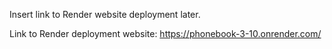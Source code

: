 Insert link to Render website deployment later.

Link to Render deployment website:
https://phonebook-3-10.onrender.com/